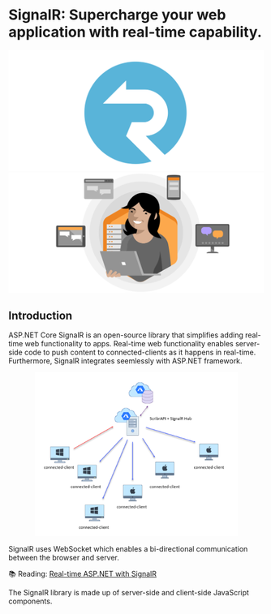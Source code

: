 # SignalR: Supercharge your web application with real-time capability. 


<p align="center">
<img style="width: 600px" src="imgs/signalr-logo.png" /><img style="width: 600px" src="imgs/signalr-uses.png" />
</p>



## Introduction

ASP.NET Core SignalR is an open-source library that simplifies adding real-time web functionality to apps. Real-time web functionality enables server-side code to push content to connected-clients as it happens in real-time. Furthermore, SignalR integrates seemlessly with ASP.NET framework.

<p align="center">
<img style="width: 400px" src="imgs/signalr-diagram.png" />
</p>

SignalR uses WebSocket which enables a bi-directional communication between the browser 
and server. 

📚 Reading: [Real-time ASP.NET with SignalR](https://dotnet.microsoft.com/apps/aspnet/real-time)

The SignalR library is made up of server-side and client-side JavaScript components.



